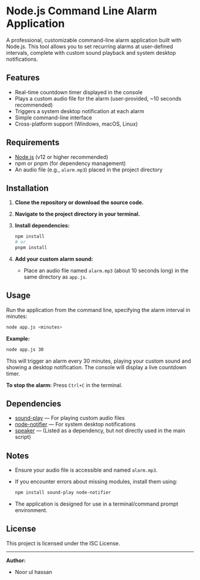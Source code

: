 # Node.js Command Line Alarm Application

A professional, customizable command-line alarm application built with Node.js. This tool allows you to set recurring alarms at user-defined intervals, complete with custom sound playback and system desktop notifications.

## Features

- Real-time countdown timer displayed in the console
- Plays a custom audio file for the alarm (user-provided, ~10 seconds recommended)
- Triggers a system desktop notification at each alarm
- Simple command-line interface
- Cross-platform support (Windows, macOS, Linux)

## Requirements

- [Node.js](https://nodejs.org/) (v12 or higher recommended)
- npm or pnpm (for dependency management)
- An audio file (e.g., `alarm.mp3`) placed in the project directory

## Installation

1. **Clone the repository or download the source code.**
2. **Navigate to the project directory in your terminal.**
3. **Install dependencies:**

   ```bash
   npm install
   # or
   pnpm install
   ```

4. **Add your custom alarm sound:**
   - Place an audio file named `alarm.mp3` (about 10 seconds long) in the same directory as `app.js`.

## Usage

Run the application from the command line, specifying the alarm interval in minutes:

```bash
node app.js <minutes>
```

**Example:**

```bash
node app.js 30
```

This will trigger an alarm every 30 minutes, playing your custom sound and showing a desktop notification. The console will display a live countdown timer.

**To stop the alarm:** Press `Ctrl+C` in the terminal.

## Dependencies

- [sound-play](https://www.npmjs.com/package/sound-play) — For playing custom audio files
- [node-notifier](https://www.npmjs.com/package/node-notifier) — For system desktop notifications
- [speaker](https://www.npmjs.com/package/speaker) — (Listed as a dependency, but not directly used in the main script)

## Notes

- Ensure your audio file is accessible and named `alarm.mp3`.
- If you encounter errors about missing modules, install them using:

  ```bash
  npm install sound-play node-notifier
  ```

- The application is designed for use in a terminal/command prompt environment.

## License

This project is licensed under the ISC License.

---

**Author:**

- Noor ul hassan
